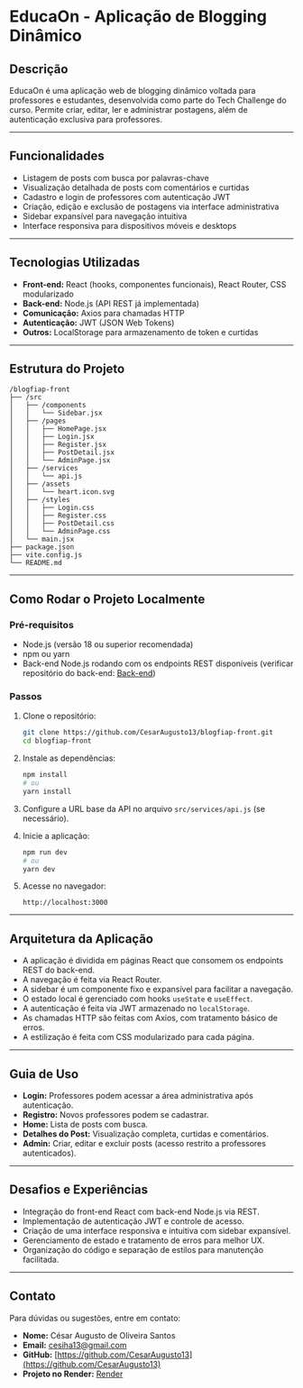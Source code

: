 # EducaOn - Aplicação de Blogging Dinâmico

## Descrição

EducaOn é uma aplicação web de blogging dinâmico voltada para professores e estudantes, desenvolvida como parte do Tech Challenge do curso. Permite criar, editar, ler e administrar postagens, além de autenticação exclusiva para professores.

---

## Funcionalidades

- Listagem de posts com busca por palavras-chave
- Visualização detalhada de posts com comentários e curtidas
- Cadastro e login de professores com autenticação JWT
- Criação, edição e exclusão de postagens via interface administrativa
- Sidebar expansível para navegação intuitiva
- Interface responsiva para dispositivos móveis e desktops

---

## Tecnologias Utilizadas

- **Front-end:** React (hooks, componentes funcionais), React Router, CSS modularizado
- **Back-end:** Node.js (API REST já implementada)
- **Comunicação:** Axios para chamadas HTTP
- **Autenticação:** JWT (JSON Web Tokens)
- **Outros:** LocalStorage para armazenamento de token e curtidas

---

## Estrutura do Projeto

```
/blogfiap-front
├── /src
│   ├── /components
│   │   └── Sidebar.jsx
│   ├── /pages
│   │   ├── HomePage.jsx
│   │   ├── Login.jsx
│   │   ├── Register.jsx
│   │   ├── PostDetail.jsx
│   │   └── AdminPage.jsx
│   ├── /services
│   │   └── api.js
│   ├── /assets
│   │   └── heart.icon.svg
│   ├── /styles
│   │   ├── Login.css
│   │   ├── Register.css
│   │   ├── PostDetail.css
│   │   └── AdminPage.css
│   └── main.jsx
├── package.json
├── vite.config.js
└── README.md
```

---

## Como Rodar o Projeto Localmente

### Pré-requisitos

- Node.js (versão 18 ou superior recomendada)
- npm ou yarn
- Back-end Node.js rodando com os endpoints REST disponíveis (verificar repositório do back-end: [Back-end](https://github.com/CesarAugusto13/BlogFiap))

### Passos

1. Clone o repositório:

    ```bash
    git clone https://github.com/CesarAugusto13/blogfiap-front.git
    cd blogfiap-front
    ```

2. Instale as dependências:

    ```bash
    npm install
    # ou
    yarn install
    ```

3. Configure a URL base da API no arquivo `src/services/api.js` (se necessário).

4. Inicie a aplicação:

    ```bash
    npm run dev
    # ou
    yarn dev
    ```

5. Acesse no navegador:

    ```
    http://localhost:3000
    ```

---

## Arquitetura da Aplicação

- A aplicação é dividida em páginas React que consomem os endpoints REST do back-end.
- A navegação é feita via React Router.
- A sidebar é um componente fixo e expansível para facilitar a navegação.
- O estado local é gerenciado com hooks `useState` e `useEffect`.
- A autenticação é feita via JWT armazenado no `localStorage`.
- As chamadas HTTP são feitas com Axios, com tratamento básico de erros.
- A estilização é feita com CSS modularizado para cada página.

---

## Guia de Uso

- **Login:** Professores podem acessar a área administrativa após autenticação.
- **Registro:** Novos professores podem se cadastrar.
- **Home:** Lista de posts com busca.
- **Detalhes do Post:** Visualização completa, curtidas e comentários.
- **Admin:** Criar, editar e excluir posts (acesso restrito a professores autenticados).

---

## Desafios e Experiências

- Integração do front-end React com back-end Node.js via REST.
- Implementação de autenticação JWT e controle de acesso.
- Criação de uma interface responsiva e intuitiva com sidebar expansível.
- Gerenciamento de estado e tratamento de erros para melhor UX.
- Organização do código e separação de estilos para manutenção facilitada.

---

## Contato

Para dúvidas ou sugestões, entre em contato:

- **Nome:** César Augusto de Oliveira Santos
- **Email:** cesiha13@gmail.com
- **GitHub:** [https://github.com/CesarAugusto13](https://github.com/CesarAugusto13)
- **Projeto no Render:** [Render](https://blogfiap-front.onrender.com)
